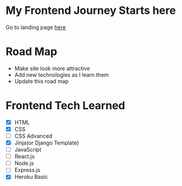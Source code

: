 # My Frontend Journey Starts here

Go to landing page [here](https://bishtamit.github.io)

# Road Map

* Make site look more attractive
* Add new technologies as I learn them
* Update this road map

# Frontend Tech Learned
- [x] HTML
- [x] CSS
- [ ] CSS Advanced
- [x] Jinja(or Django Template)
- [ ] JavaScript
- [ ] React.js
- [ ] Node.js
- [ ] Express.js
- [x] Heroku Basic 
